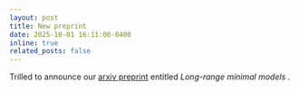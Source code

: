 ```yaml
---
layout: post
title: New preprint
date: 2025-10-01 16:11:00-0400
inline: true
related_posts: false
---
```


Trilled to announce our <a href="https://arxiv.org/abs/2509.26372">arxiv preprint</a> entitled <i> Long-range minimal models </i>.
